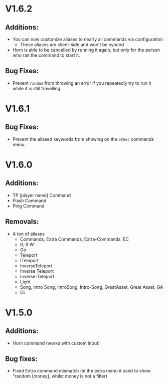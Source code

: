 # V1.6.2

## Additions:

- You can now customize aliases to nearly all commands via configuration
  - These aliases are client-side and won't be synced
- Horn is able to be cancelled by running it again, but only for the person who ran the command to start it.

## Bug Fixes:
- Prevent `random` from throwing an error if you repeatedly try to run it while it is still travelling.

# V1.6.1

## Bug Fixes:

- Prevent the aliased keywords from showing on the `other` commands menu.

# V1.6.0

## Additions:

- TP [player name] Command
- Flash Command
- Ping Command

## Removals:

- A ton of aliases
  - Commands, Extra Commands, Extra-Commands, EC
  - R, R W
  - Go
  - Teleport
  - ITeleport
  - InverseTeleport
  - Inverse Teleport
  - Inverse-Teleport
  - Light
  - Song, Intro Song, IntroSong, Intro-Song, GreatAsset, Great Asset, GA
  - CL

# V1.5.0

## Additions:

- Horn command (works with custom input)

## Bug fixes:

- Fixed Extra command mismatch (in the extra menu it used to show "random [money], whilst money is not a filter)
